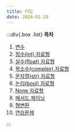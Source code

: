 ```yaml
---
title: 타입
date: 2024-01-29
---
```


:::div{.box .list}
**목차**

1. [변수](/python/chapter03/03-1)
2. [정수(int) 자료형](/python/chapter03/03-2)
3. [실수(float) 자료형](/python/chapter03/03-3)
4. [복소수(complex) 자료형](/python/chapter03/03-4)
5. [문자열(str) 자료형](/python/chapter03/03-5)
6. [논리(bool) 자료형](/python/chapter03/03-6)
7. [None 자료형](/python/chapter03/03-7)
8. [메서드 체이닝](/python/chapter03/03-8)
9. [형변환](/python/chapter03/03-9)
10. [연습문제](/python/chapter03/3-10)

:::
